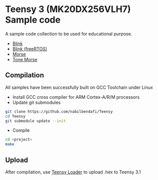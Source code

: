 Teensy 3 (MK20DX256VLH7) Sample code
====================================

A sample code collection to be used for educational purpose.

- [Blink](https://github.com/nabilbendafi/Teensy/tree/master/blink)
- [Blink (freeRTOS)](https://github.com/nabilbendafi/Teensy/tree/master/blink_freeRTOS)
- [Morse](https://github.com/nabilbendafi/Teensy/tree/master/morse)
- [Tone Morse](https://github.com/nabilbendafi/Teensy/tree/master/morse_tone)

Compilation
-----------

All samples have been successfully built on GCC Toolchain under Linux

  * Install GCC cross compiler for ARM Cortex-A/R/M processors
  * Update git submodules
```bash
git clone https://github.com/nabilbendafi/Teensy
cd Teensy
git submodule update --init
```
  * Compile
```bash
cd <project>
make
```

Upload
------

After compilation, use [Teensy Loader](https://www.pjrc.com/teensy/loader.html) to upload .hex to Teensy 3.1
